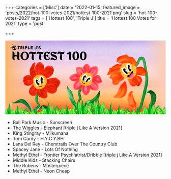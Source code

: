 +++
categories = ['Misc']
date = '2022-01-15'
featured_image = 'posts/2022/hot-100-votes-2021/hottest-100-2021.png'
slug = 'hot-100-votes-2021'
tags = ['Hottest 100', 'Triple J']
title = 'Hottest 100 Votes for 2021'
type = 'post'

+++

![hot100](hottest-100-2021.png)

* Ball Park Music - Sunscreen 
* The Wiggles - Elephant [triple j Like A Version 2021] 
* King Stingray - Milkumana 
* Tom Cardy - H.Y.C.Y.BH 
* Lana Del Rey - Chemtrails Over The Country Club 
* Spacey Jane - Lots Of Nothing 
* Methyl Ethel - Frontier Psychiatrist/Dribble [triple j Like A Version 2021] 
* Middle Kids - Stacking Chairs 
* The Rubens - Masterpiece 
* Methyl Ethel - Neon Cheap

